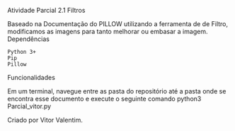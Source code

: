 Atividade Parcial 2.1
Filtros

Baseado na Documentação do PILLOW utilizando a ferramenta de de Filtro, modificamos as imagens para tanto melhorar ou embasar a imagem.
Dependências

    Python 3+
    Pip
    Pillow

Funcionalidades

Em um terminal, navegue entre as pasta do repositório até a pasta onde se encontra esse documento e execute o seguinte comando python3 Parcial_vitor.py

Criado por Vitor Valentim.